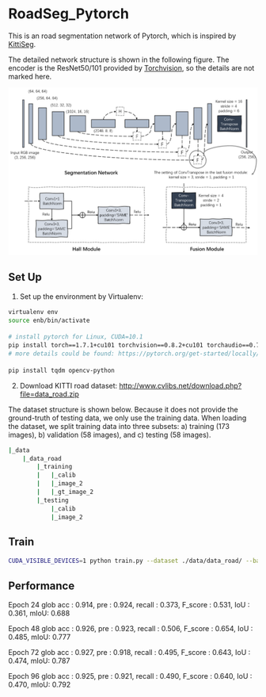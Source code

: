 <!--
 * @Author: JosieHong
 * @Date: 2021-01-31 13:25:12
 * @LastEditAuthor: JosieHong
 * @LastEditTime: 2021-02-02 15:14:40
-->
# RoadSeg_Pytorch

This is an road segmentation network of Pytorch, which is inspired by [KittiSeg](https://github.com/MarvinTeichmann/KittiSeg). 

The detailed network structure is shown in the following figure. The encoder is the ResNet50/101 provided by [Torchvision](https://pytorch.org/docs/stable/torchvision/models.html), so the details are not marked here. 

<div align="center">
	<img src="./img/network_structure.png" alt="network_structure" width="743.2">
</div>

## Set Up

1. Set up the environment by Virtualenv: 

```bash
virtualenv env
source enb/bin/activate

# install pytorch for Linux, CUDA=10.1
pip install torch==1.7.1+cu101 torchvision==0.8.2+cu101 torchaudio==0.7.2 -f https://download.pytorch.org/whl/torch_stable.html
# more details could be found: https://pytorch.org/get-started/locally/

pip install tqdm opencv-python
```

2. Download KITTI road dataset: http://www.cvlibs.net/download.php?file=data_road.zip

The dataset structure is shown below. Because it does not provide the ground-truth of testing data, we only use the training data. When loading the dataset, we split training data into three subsets: a) training (173 images), b) validation (58 images), and c) testing (58 images). 

```bash
|_data
    |_data_road
        |_training
        |   |_calib
        |   |_image_2
        |   |_gt_image_2
        |_testing
            |_calib
            |_image_2
```

## Train

```bash
CUDA_VISIBLE_DEVICES=1 python train.py --dataset ./data/data_road/ --batchSize 12 --nepoch 24 --model ./checkpoints/model_23.pth
```

## Performance

Epoch 24 glob acc : 0.914, pre : 0.924, recall : 0.373, F_score : 0.531, IoU : 0.361, mIoU:  0.688

Epoch 48 glob acc : 0.926, pre : 0.923, recall : 0.506, F_score : 0.654, IoU : 0.485, mIoU:  0.777

Epoch 72 glob acc : 0.927, pre : 0.918, recall : 0.495, F_score : 0.643, IoU : 0.474, mIoU:  0.787

Epoch 96 glob acc : 0.925, pre : 0.921, recall : 0.490, F_score : 0.640, IoU : 0.470, mIoU:  0.792

